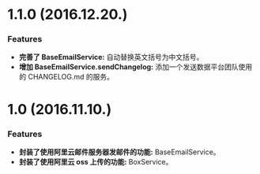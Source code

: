 # 1.1.0 (2016.12.20.)

### Features

* **完善了 BaseEmailService:** 自动替换英文括号为中文括号。
* **增加 BaseEmailService.sendChangelog:** 添加一个发送数据平台团队使用的 CHANGELOG.md 的服务。


# 1.0 (2016.11.10.)

### Features

* **封装了使用阿里云邮件服务器发邮件的功能:** BaseEmailService。
* **封装了使用阿里云 oss 上传的功能:** BoxService。
